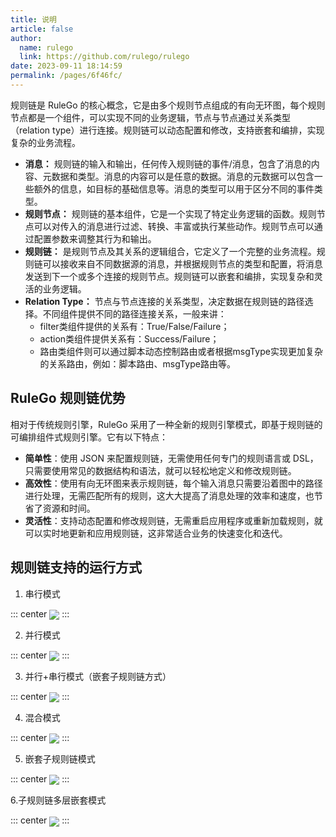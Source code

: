 ```yaml
---
title: 说明
article: false
author: 
  name: rulego
  link: https://github.com/rulego/rulego
date: 2023-09-11 18:14:59
permalink: /pages/6f46fc/
---
```


规则链是 RuleGo 的核心概念，它是由多个规则节点组成的有向无环图，每个规则节点都是一个组件，可以实现不同的业务逻辑，节点与节点通过关系类型（relation type）进行连接。规则链可以动态配置和修改，支持嵌套和编排，实现复杂的业务流程。

- **消息：** 规则链的输入和输出，任何传入规则链的事件/消息，包含了消息的内容、元数据和类型。消息的内容可以是任意的数据。消息的元数据可以包含一些额外的信息，如目标的基础信息等。消息的类型可以用于区分不同的事件类型。
- **规则节点：** 规则链的基本组件，它是一个实现了特定业务逻辑的函数。规则节点可以对传入的消息进行过滤、转换、丰富或执行某些动作。规则节点可以通过配置参数来调整其行为和输出。
- **规则链：** 是规则节点及其关系的逻辑组合，它定义了一个完整的业务流程。规则链可以接收来自不同数据源的消息，并根据规则节点的类型和配置，将消息发送到下一个或多个连接的规则节点。规则链可以嵌套和编排，实现复杂和灵活的业务逻辑。
- **Relation Type：** 节点与节点连接的关系类型，决定数据在规则链的路径选择。不同组件提供不同的路径连接关系，一般来讲：
  - filter类组件提供的关系有：True/False/Failure；
  - action类组件提供关系有：Success/Failure；
  - 路由类组件则可以通过脚本动态控制路由或者根据msgType实现更加复杂的关系路由，例如：脚本路由、msgType路由等。

## RuleGo 规则链优势

相对于传统规则引擎，RuleGo 采用了一种全新的规则引擎模式，即基于规则链的可编排组件式规则引擎。它有以下特点：

- **简单性**：使用 JSON 来配置规则链，无需使用任何专门的规则语言或 DSL，只需要使用常见的数据结构和语法，就可以轻松地定义和修改规则链。
- **高效性**：使用有向无环图来表示规则链，每个输入消息只需要沿着图中的路径进行处理，无需匹配所有的规则，这大大提高了消息处理的效率和速度，也节省了资源和时间。
- **灵活性**：支持动态配置和修改规则链，无需重启应用程序或重新加载规则，就可以实时地更新和应用规则链，这非常适合业务的快速变化和迭代。

## 规则链支持的运行方式

1. 串行模式

::: center
<img align="center" src="/img/chain/1.png"/>
:::

2. 并行模式

::: center
<img align="center" src="/img/chain/2.png"/>
:::

3. 并行+串行模式（嵌套子规则链方式）

::: center
<img align="center" src="/img/chain/3.png"/>
:::

4. 混合模式

::: center
<img align="center" src="/img/chain/4.png"/>
:::

5. 嵌套子规则链模式

::: center
<img align="center" src="/img/chain/5.png"/>
:::

6.子规则链多层嵌套模式

::: center
<img align="center" src="/img/chain/6.png"/>
:::